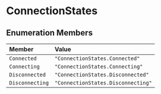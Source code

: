 # ConnectionStates

## Enumeration Members

| Member | Value |
| :------ | :------ |
| `Connected` | `"ConnectionStates.Connected"` |
| `Connecting` | `"ConnectionStates.Connecting"` |
| `Disconnected` | `"ConnectionStates.Disconnected"` |
| `Disconnecting` | `"ConnectionStates.Disconnecting"` |
